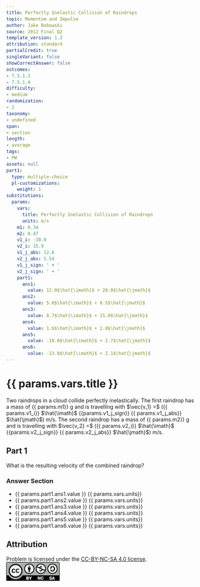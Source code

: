 ```yaml
---
title: Perfectly Inelastic Collision of Raindrops
topic: Momentum and Impulse
author: Jake Bobowski
source: 2012 Final Q2
template_version: 1.3
attribution: standard
partialCredit: true
singleVariant: false
showCorrectAnswer: false
outcomes:
- 7.5.1.3
- 7.5.1.4
difficulty:
- medium
randomization:
- 2
taxonomy:
- undefined
span:
- section
length:
- average
tags:
- PW
assets: null
part1:
  type: multiple-choice
  pl-customizations:
    weight: 1
substitutions:
  params:
    vars:
      title: Perfectly Inelastic Collision of Raindrops
      units: m/s
    m1: 0.34
    m2: 0.47
    v1_i: -10.0
    v2_i: 15.9
    v1_j_abs: 12.6
    v2_j_abs: 5.54
    v1_j_sign: ' + '
    v2_j_sign: ' + '
    part1:
      ans1:
        value: 12.0$\hat{\imath}$ + 20.0$\hat{\jmath}$
      ans2:
        value: 5.0$\hat{\imath}$ + 8.5$\hat{\jmath}$
      ans3:
        value: 8.7$\hat{\imath}$ + 15.0$\hat{\jmath}$
      ans4:
        value: 1.6$\hat{\imath}$ + 2.8$\hat{\jmath}$
      ans5:
        value: -18.0$\hat{\imath}$ + 2.7$\hat{\jmath}$
      ans6:
        value: -13.0$\hat{\imath}$ + 2.1$\hat{\jmath}$
---
```

# {{ params.vars.title }}
Two raindrops in a cloud collide perfectly inelastically. The first raindrop has a mass of {{ params.m1}} g and is travelling with $\vec{v_1} =$ ({{ params.v1_i}} $\hat{\imath}$ {{params.v1_j_sign}} {{ params.v1_j_abs}} $\hat{\jmath}$) m/s.
The second raindrop has a mass of {{ params.m2}} g and is travelling with $\vec{v_2} =$ ({{ params.v2_i}} $\hat{\imath}$ {{params.v2_j_sign}} {{ params.v2_j_abs}} $\hat{\jmath}$) m/s.

## Part 1

What is the resulting velocity of the combined raindrop?

### Answer Section

- {{ params.part1.ans1.value }} {{ params.vars.units}}
- {{ params.part1.ans2.value }} {{ params.vars.units}}
- {{ params.part1.ans3.value }} {{ params.vars.units}}
- {{ params.part1.ans4.value }} {{ params.vars.units}}
- {{ params.part1.ans5.value }} {{ params.vars.units}}
- {{ params.part1.ans6.value }} {{ params.vars.units}}

## Attribution

Problem is licensed under the [CC-BY-NC-SA 4.0 license](https://creativecommons.org/licenses/by-nc-sa/4.0/).<br> ![The Creative Commons 4.0 license requiring attribution-BY, non-commercial-NC, and share-alike-SA license.](https://raw.githubusercontent.com/firasm/bits/master/by-nc-sa.png)